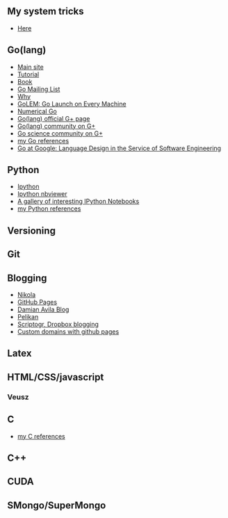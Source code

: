 <!-- 
.. link: 
.. description: 
.. tags: 
.. date: 2013/08/21 11:05:10
.. title: Programming Links
.. slug: programming-links
-->

## My system tricks

* [Here](system-tricks.html)

## Go(lang)

* [Main site](http://golang.org/)
* [Tutorial](http://golangtutorials.blogspot.it/2011/05/table-of-contents.html)
* [Book](http://www.golang-book.com/)
* [Go Mailing List](https://groups.google.com/forum/#!forum/golang-nuts)
* [Why](http://commandcenter.blogspot.it/2012/06/less-is-exponentially-more.html)
* [GoLEM: Go Launch on Every Machine](https://code.google.com/p/golem/)
* [Numerical Go](https://github.com/gonum)
* [Go(lang) official G+ page](https://plus.google.com/+golang/posts)
* [Go(lang) community on G+](https://plus.google.com/communities/102841007618944990081)
* [Go science community on G+](https://plus.google.com/communities/115354877257015196825)
* [my Go references](golang-references.html)
* [Go at Google: Language Design in the Service of Software Engineering](http://talks.golang.org/2012/splash.article)

## Python

* [Ipython](http://ipython.org/)
* [Ipython nbviewer](http://nbviewer.ipython.org/)
* [A gallery of interesting IPython Notebooks](https://github.com/ipython/ipython/wiki/A-gallery-of-interesting-IPython-Notebooks)
* [my Python references](python-references.html)

## Versioning
## Git

## Blogging

* [Nikola](http://nikola.ralsina.com.ar/)
* [GitHub Pages](http://pages.github.com/)
* [Damian Avila Blog](http://www.damian.oquanta.info/)
* [Pelikan](http://docs.getpelican.com/en/3.2/)
* [Scriptogr, Dropbox blogging](http://scriptogr.am/)
* [Custom domains with github pages](http://blog.sathomas.me/post/custom-domains-with-github-pages)


## Latex

<!--* https://www.writelatex.com/-->




## HTML/CSS/javascript



### Veusz



## C

* [my C references](c-references.html)

## C++



## CUDA



## SMongo/SuperMongo




